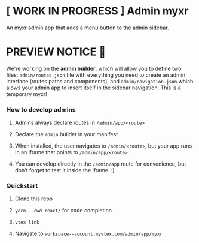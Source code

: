 # [ WORK IN PROGRESS ] Admin myxr

An myxr admin app that adds a menu button to the admin sidebar.

# PREVIEW NOTICE :construction:

We're working on the **admin builder**, which will allow you to define two files: `admin/routes.json` file with everything you need to create an admin interface (routes paths and components), and `admin/navigation.json` which alows your admin app to insert itself in the sidebar navigation. This is a temporary myxr!

### How to develop admins

1. Admins always declare routes in `/admin/app/<route>`

2. Declare the `admin` builder in your manifest

3. When installed, the user navigates to `/admin/<route>`, but your app runs in an iframe that points to `/admin/app/<route>`.

4. You can develop directly in the `/admin/app` route for convenience, but don't forget to test it inside the iframe. :)


### Quickstart

1. Clone this repo

2. `yarn --cwd react/` for code completion

3. `vtex link`

4. Navigate to `workspace--account.myvtex.com/admin/app/myxr`
